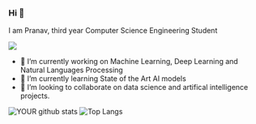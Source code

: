 
### Hi 👋
I am Pranav, third year Computer Science Engineering Student

[<img src="https://img.shields.io/badge/linkedin-%230077B5.svg?&style=for-the-badge&logo=linkedin&logoColor=white" />](https://www.linkedin.com/in/pranavanand24/)


- 🔭 I’m currently working on Machine Learning, Deep Learning and Natural Languages Processing
- 🌱 I’m currently learning State of the Art AI models
- 🤝 I’m looking to collaborate on data science and artifical intelligence projects. 

![YOUR github stats](https://github-readme-stats.vercel.app/api?username=pranavanand24)
![Top Langs](https://github-readme-stats.vercel.app/api/top-langs/?username=pranavanand24)

